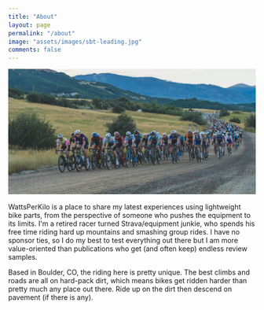 ```yaml
---
title: "About"
layout: page
permalink: "/about"
image: "assets/images/sbt-leading.jpg"
comments: false
---
```


![Alt text](../assets/images/sbt-leading.jpg)

WattsPerKilo is a place to share my latest experiences using lightweight bike parts, from the perspective of someone who pushes the equipment to its limits. I'm a retired racer turned Strava/equipment junkie, who spends his free time riding hard up mountains and smashing group rides. I have no sponsor ties, so I do my best to test everything out there but I am more value-oriented than publications who get (and often keep) endless review samples.  

Based in Boulder, CO, the riding here is pretty unique. The best climbs and roads are all on hard-pack dirt, which means bikes get ridden harder than pretty much any place out there. Ride up on the dirt then descend on pavement (if there is any).